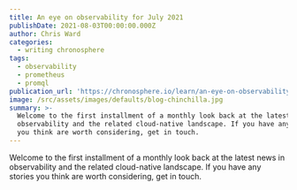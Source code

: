 ```yaml
---
title: An eye on observability for July 2021
publishDate: 2021-08-03T00:00:00.000Z
author: Chris Ward
categories:
  - writing chronosphere
tags:
  - observability
  - prometheus
  - promql
publication_url: 'https://chronosphere.io/learn/an-eye-on-observability-for-july-2021/'
image: /src/assets/images/defaults/blog-chinchilla.jpg
summary: >-
  Welcome to the first installment of a monthly look back at the latest news in
  observability and the related cloud-native landscape. If you have any stories
  you think are worth considering, get in touch.
---
```


Welcome to the first installment of a monthly look back at the latest news in observability and the related cloud-native landscape. If you have any stories you think are worth considering, get in touch.

